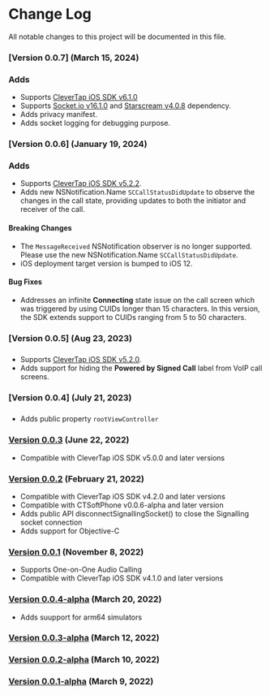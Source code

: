 # Change Log
All notable changes to this project will be documented in this file.

### [Version 0.0.7] (March 15, 2024)
### Adds
 * Supports [CleverTap iOS SDK v6.1.0](https://github.com/CleverTap/clevertap-ios-sdk/blob/master/CHANGELOG.md#version-610-february-22-2024)
 * Supports [Socket.io v16.1.0](https://github.com/socketio/socket.io-client-swift/releases/tag/v16.1.0) and [Starscream v4.0.8](https://github.com/daltoniam/Starscream/releases/tag/4.0.8) dependency.
 * Adds privacy manifest.
 * Adds socket logging for debugging purpose.
 
### [Version 0.0.6] (January 19, 2024)
### Adds
 * Supports [CleverTap iOS SDK v5.2.2](https://github.com/CleverTap/clevertap-ios-sdk/blob/master/CHANGELOG.md#version-522-november-21-2023).
 * Adds new NSNotification.Name `SCCallStatusDidUpdate` to observe the changes in the call state, providing updates to both the initiator and receiver of the call.

 #### Breaking Changes
 * The `MessageReceived` NSNotification observer is no longer supported. Please use the new NSNotification.Name `SCCallStatusDidUpdate`.
 * iOS deployment target version is bumped to iOS 12.

 #### Bug Fixes
 * Addresses an infinite **Connecting** state issue on the call screen which was triggered by using CUIDs longer than 15 characters. In this version, the SDK extends support to CUIDs ranging from 5 to 50 characters.
 
### [Version 0.0.5] (Aug 23, 2023)
##### 
* Supports [CleverTap iOS SDK v5.2.0](https://github.com/CleverTap/clevertap-ios-sdk/releases/tag/5.2.0).
* Adds support for hiding the **Powered by Signed Call** label from VoIP call screens.

### [Version 0.0.4] (July 21, 2023)
##### 
- Adds public property `rootViewController`

### [Version 0.0.3](https://github.com/CleverTap/clevertap-signedcall-ios-sdk/releases/tag/0.0.3) (June 22, 2022)
- Compatible with CleverTap iOS SDK v5.0.0 and later versions

### [Version 0.0.2](https://github.com/CleverTap/clevertap-signedcall-ios-sdk/releases/tag/0.0.2) (February 21, 2022)
- Compatible with CleverTap iOS SDK v4.2.0 and later versions
- Compatible with CTSoftPhone v0.0.6-alpha and later version
- Adds public API disconnectSignallingSocket() to close the Signalling socket connection
- Adds support for Objective-C

### [Version 0.0.1](https://github.com/CleverTap/clevertap-signedcall-ios-sdk/releases/tag/0.0.1) (November 8, 2022)
- Supports One-on-One Audio Calling
- Compatible with CleverTap iOS SDK v4.1.0 and later versions

### [Version 0.0.4-alpha](https://github.com/CleverTap/clevertap-signedcall-ios-sdk/releases/tag/0.0.4-alpha) (March 20, 2022)
- Adds suupport for arm64 simulators

### [Version 0.0.3-alpha](https://github.com/CleverTap/clevertap-signedcall-ios-sdk/releases/tag/0.0.3-alpha) (March 12, 2022)

### [Version 0.0.2-alpha](https://github.com/CleverTap/clevertap-signedcall-ios-sdk/releases/tag/0.0.2-alpha) (March 10, 2022)

### [Version 0.0.1-alpha](https://github.com/CleverTap/clevertap-signedcall-ios-sdk/releases/tag/0.0.1-alpha) (March 9, 2022)


